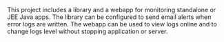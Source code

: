 This project includes a library and a webapp for monitoring standalone or JEE Java apps. The library can be configured to send email alerts when error logs are written. The webapp can be used to view logs online and to change logs level without stopping application or server.